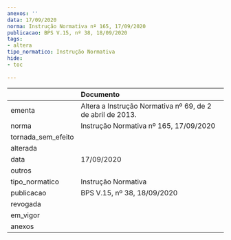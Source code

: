 ```yaml
---
anexos: ''
data: 17/09/2020
norma: Instrução Normativa nº 165, 17/09/2020
publicacao: BPS V.15, nº 38, 18/09/2020
tags:
- altera
tipo_normatico: Instrução Normativa
hide: 
- toc 
 
---
```


|                    | Documento                                                  |
|:-------------------|:-----------------------------------------------------------|
| ementa             | Altera a Instrução Normativa nº 69, de 2 de abril de 2013. |
| norma              | Instrução Normativa nº 165, 17/09/2020                     |
| tornada_sem_efeito |                                                            |
| alterada           |                                                            |
| data               | 17/09/2020                                                 |
| outros             |                                                            |
| tipo_normatico     | Instrução Normativa                                        |
| publicacao         | BPS V.15, nº 38, 18/09/2020                                |
| revogada           |                                                            |
| em_vigor           |                                                            |
| anexos             |                                                            |